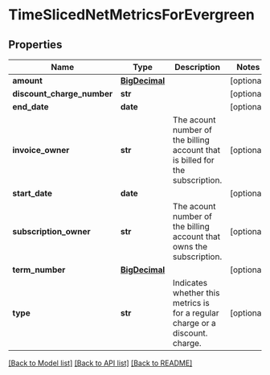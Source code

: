 # TimeSlicedNetMetricsForEvergreen

## Properties
Name | Type | Description | Notes
------------ | ------------- | ------------- | -------------
**amount** | [**BigDecimal**](BigDecimal.md) |  | [optional] 
**discount_charge_number** | **str** |  | [optional] 
**end_date** | **date** |  | [optional] 
**invoice_owner** | **str** | The acount number of the billing account that is billed for the subscription. | [optional] 
**start_date** | **date** |  | [optional] 
**subscription_owner** | **str** | The acount number of the billing account that owns the subscription. | [optional] 
**term_number** | [**BigDecimal**](BigDecimal.md) |  | [optional] 
**type** | **str** | Indicates whether this metrics is for a regular charge or a discount. charge. | [optional] 

[[Back to Model list]](../README.md#documentation-for-models) [[Back to API list]](../README.md#documentation-for-api-endpoints) [[Back to README]](../README.md)

